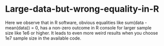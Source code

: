 # Large-data-but-wrong-equality-in-R
Here we observe that in R software, obvious equalities like sum(data - mean(data)) = 0, has a non-zero outcome in R console for larger sample size like 1e6 or higher. It leads to even more weird results  when you choose 1e7 sample size in the available code.
